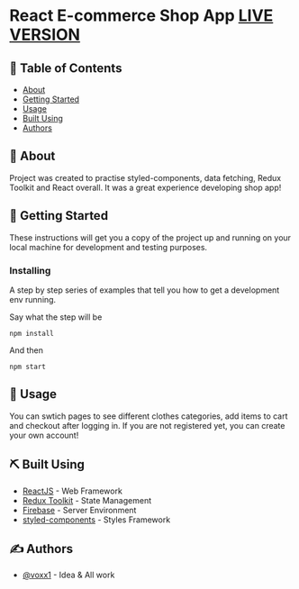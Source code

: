 # React E-commerce Shop App [LIVE VERSION](https://lighthearted-dragon-d35c6e.netlify.app/)

## 📝 Table of Contents
- [About](#about)
- [Getting Started](#getting_started)
- [Usage](#usage)
- [Built Using](#built_using)
- [Authors](#authors)

## 🧐 About <a name = "about"></a>
Project was created to practise styled-components, data fetching, Redux Toolkit and React overall. It was a great experience developing shop app!

## 🏁 Getting Started <a name = "getting_started"></a>
These instructions will get you a copy of the project up and running on your local machine for development and testing purposes.

### Installing
A step by step series of examples that tell you how to get a development env running.

Say what the step will be

```
npm install
```

And then

```
npm start
```

## 🎈 Usage <a name="usage"></a>
You can swtich pages to see different clothes categories, add items to cart and checkout after logging in. If you are not registered yet, you can create your own account!


## ⛏️ Built Using <a name = "built_using"></a>
- [ReactJS](https://reactjs.org/) - Web Framework
- [Redux Toolkit](https://expressjs.com/) - State Management
- [Firebase](https://vuejs.org/) - Server Environment
- [styled-components](https://nodejs.org/en/) - Styles Framework

## ✍️ Authors <a name = "authors"></a>
- [@voxx1](https://github.com/voxx1) - Idea & All work

